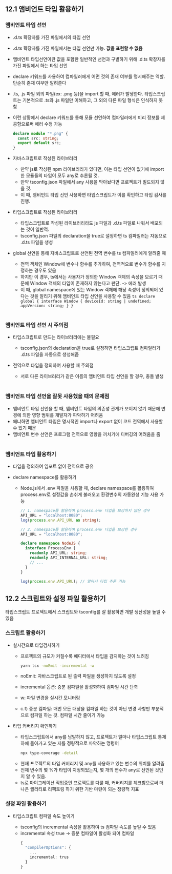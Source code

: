 ## 12.1 앰비언트 타입 활용하기

### 앰비언트 타입 선언

- .d.ts 확장자를 가진 파일에서의 타입 선언
- .d.ts 확장자를 가진 파일에서는 타입 선언만 가능. **값을 표현할 수 없음**
- 앰비언트 타입선언이란 값을 포함한 일반적인 선언과 구별하기 위해 .d.ts 확장자를 가진 파일에서 하는 타입 선언
- declare 키워드를 사용하여 컴파일러에게 어떤 것의 존재 여부를 명시해주는 역할. 단순히 존재 여부만 알려준다
- .ts, .js 파일 외의 파일(ex: .png 등)을 import 할 때, 에러가 발생한다. 타입스크립트는 기본적으로 .ts와 .js 파일만 이해하고, 그 외의 다른 파일 형식은 인식하지 못함
- 이런 상황에서 declare 키워드를 통해 모듈 선언하여 컴파일러에게 미리 정보를 제공함으로써 에러 수정 가능

  ```ts
  declare module "*.png" {
    const src: string;
    export default src;
  }
  ```

- 자바스크립트로 작성된 라이브러리

  - 만약 js로 작성된 npm 라이브러리가 있다면, 이는 타입 선언이 없기애 import한 모듈들의 타입이 모두 any로 추론될 것.
  - 만약 tsconfig.json 파일에서 any 사용을 막아놨다면 프로젝트가 빌드되지 않을 것.
  - 이 때, 앰비언트 타입 선언 사용하면 타입스크립트가 이를 확인하고 타입 검사를 진행.

- 타입스크립트로 작성된 라이브러리

  - 타입스크립트로 작성된 라이브러리라도 js 파일과 .d.ts 파일로 나워서 배포되는 것이 일반적.
  - tsconfig.json 파일의 declaration을 true로 설정하면 ts 컴파일러는 자동으로 .d.ts 파일을 생성

- global 선언을 통해 자바스크립트로 선언된 전역 변수를 ts 컴파일러에게 알려줄 때

  - 전역 객체인 Window에 변수나 함수를 추가하여, 전역적으로 변수가 함수를 지정하는 경우도 있음
  - 하지만 이 경우, ts에서는 사용자가 정의한 Window 객체의 속성을 모르기 때문에 Window 객체의 타입이 존재하지 않는다고 판단. -> 에러 발생
  - 이 때, global namespace에 있는 Window 객체에 해당 속성이 정의되어 있다는 것을 알리기 위해 앰비언트 타입 선언을 사용할 수 있음
    `ts
declare global {
  interface Window {
    deviceId: string | undefined;
    appVersion: string;
  }
}
`
    <br><br>

### 앰비언트 타입 선언 시 주의점

- 타입스크립트로 만드는 라이브러리에는 불필요

  - tsconfig.json의 declaration을 true로 설정하면 타입스크립트 컴파일러가 .d.ts 파일을 자동으로 생성해줌

- 전역으로 타입을 정의하여 사용할 때 주의점
  - 서로 다른 라이브러리가 같은 이름의 앰비언트 타입 선언을 할 경우, 충돌 발생
    <br><br>

### 앰비언트 타입 선언을 잘못 사용했을 때의 문제점

- 앰비언트 타입 선언을 할 때, 앰비언트 타입의 의존성 관계가 보이지 않기 때문에 변경에 의한 영향 범위를 개발자가 파악하기 어려움
- 왜냐하면 앰비언트 타입은 명시적인 import나 export 없이 코드 전역에서 사용할 수 있기 때문
- 앰비언트 변수 선언은 프로그램 전역으로 영향을 끼치기에 디버깅의 어려움을 줌
  <br><br>

### 앰비언트 타입 활용하기

- 타입을 정의하여 임포트 없이 전역으로 공유
- declare namespace를 활용하기

  - Node.js에서 .env 파일을 사용할 때, declare namespace를 활용하여 process.env로 설정값을 손쉬게 불러오고 환경변수의 자동완성 기능 사용 가능

    ```ts
    // 1. namespace를 활용하여 process.env 타입을 보강하지 않은 경우
    API_URL = "localhost:8080";
    log(process.env.API_URL as string);

    // 2. namespace를 활용하여 process.env 타입을 보강한 경우
    API_URL = "localhost:8080";

    declare namespace NodeJS {
      interface ProcessEnv {
        readonly API_URL: string;
        readonly API_INTERNAL_URL: string;
        // ...
      }
    }

    log(process.env.API_URL); // 알아서 타입 추론 가능
    ```

## 12.2 스크립트와 설정 파일 활용하기

타입스크립트 프로젝트에서 스크립트와 tsconfig를 잘 활용하면 개발 생산성을 높일 수 있음

### 스크립트 활용하기

- 실시간으로 타입검사하기

  - 프로젝트의 규모가 커질수록 에디터에서 타입을 감지하는 것이 느려짐
    ```bash
    yarn tsx -noEmit -incremental -w
    ```
  - noEmit: 자바스크립트로 된 출력 파일을 생성하지 않도록 설정
  - incremental 옵션: 증분 컴파일을 활성화하여 컴파일 시간 단축
  - w: 파일 변경을 실시간 모니터링

  - c.f) 증분 컴파일: 매번 모든 대상을 컴파일 하는 것이 아닌 변경 사항만 부분적으로 컴파일 하는 것. 컴파일 시간 줄이기 가능

- 타입 커버리지 확인하기

  - 타입스크립트에서 any를 남발하지 않고, 프로젝트가 얼마나 타입스크립트 통제하에 돌아가고 있는 지를 정량적으로 파악하는 명령어
    ```bash
    npx type-coverage -detail
    ```
  - 현재 프로젝트의 타입 커버리지 및 any를 사용하고 있는 변수의 위치를 알려줌
  - 전체 변수의 몇 %가 타입이 지정되었는지, 몇 개의 변수가 any로 선언된 것인지 알 수 있음.
  - ts로 마이그레이션 작업중인 프로젝트를 다룰 때, 커버리지를 체크함으로써 더 나은 퀄리티로 리팩토링 하기 위한 기반 마련이 되는 정량적 지표

### 설정 파일 활용하기

- 타입스크립트 컴파일 속도 높이기

  - tsconfig의 incremental 속성을 활용하여 ts 컴파일 속도를 높일 수 있음
  - incremental 속성 true -> 증분 컴파일이 활성화 되어 컴파일
    ```typescript
    {
      "compilerOptions": {
        ...
        incremental: trus
      }
    }
    ```
